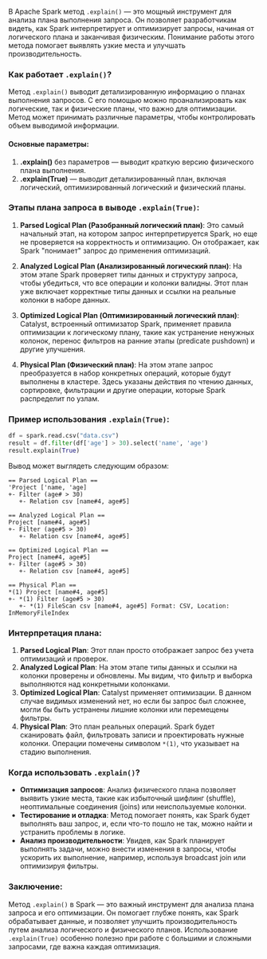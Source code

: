 В Apache Spark метод `.explain()` — это мощный инструмент для анализа плана выполнения запроса. Он позволяет разработчикам видеть, как Spark интерпретирует и оптимизирует запросы, начиная от логического плана и заканчивая физическим. Понимание работы этого метода помогает выявлять узкие места и улучшать производительность.

### Как работает `.explain()`?

Метод `.explain()` выводит детализированную информацию о планах выполнения запросов. С его помощью можно проанализировать как логические, так и физические планы, что важно для оптимизации. Метод может принимать различные параметры, чтобы контролировать объем выводимой информации.

#### Основные параметры:
1. **.explain()** без параметров — выводит краткую версию физического плана выполнения.
2. **.explain(True)** — выводит детализированный план, включая логический, оптимизированный логический и физический планы.

### Этапы плана запроса в выводе `.explain(True)`:

1. **Parsed Logical Plan (Разобранный логический план)**:
   Это самый начальный этап, на котором запрос интерпретируется Spark, но еще не проверяется на корректность и оптимизацию. Он отображает, как Spark "понимает" запрос до применения оптимизаций.

2. **Analyzed Logical Plan (Анализированный логический план)**:
   На этом этапе Spark проверяет типы данных и структуру запроса, чтобы убедиться, что все операции и колонки валидны. Этот план уже включает корректные типы данных и ссылки на реальные колонки в наборе данных.

3. **Optimized Logical Plan (Оптимизированный логический план)**:
   Catalyst, встроенный оптимизатор Spark, применяет правила оптимизации к логическому плану, такие как устранение ненужных колонок, перенос фильтров на ранние этапы (predicate pushdown) и другие улучшения.

4. **Physical Plan (Физический план)**:
   На этом этапе запрос преобразуется в набор конкретных операций, которые будут выполнены в кластере. Здесь указаны действия по чтению данных, сортировке, фильтрации и другие операции, которые Spark распределит по узлам.

### Пример использования `.explain(True)`:

```python
df = spark.read.csv("data.csv")
result = df.filter(df['age'] > 30).select('name', 'age')
result.explain(True)
```

Вывод может выглядеть следующим образом:

```
== Parsed Logical Plan ==
'Project ['name, 'age]
+- Filter (age# > 30)
   +- Relation csv [name#4, age#5]

== Analyzed Logical Plan ==
Project [name#4, age#5]
+- Filter (age#5 > 30)
   +- Relation csv [name#4, age#5]

== Optimized Logical Plan ==
Project [name#4, age#5]
+- Filter (age#5 > 30)
   +- Relation csv [name#4, age#5]

== Physical Plan ==
*(1) Project [name#4, age#5]
+- *(1) Filter (age#5 > 30)
   +- *(1) FileScan csv [name#4, age#5] Format: CSV, Location: InMemoryFileIndex
```

### Интерпретация плана:

1. **Parsed Logical Plan**: Этот план просто отображает запрос без учета оптимизаций и проверок.
2. **Analyzed Logical Plan**: На этом этапе типы данных и ссылки на колонки проверены и обновлены. Мы видим, что фильтр и выборка выполняются над конкретными колонками.
3. **Optimized Logical Plan**: Catalyst применяет оптимизации. В данном случае видимых изменений нет, но если бы запрос был сложнее, могли бы быть устранены лишние колонки или перемещены фильтры.
4. **Physical Plan**: Это план реальных операций. Spark будет сканировать файл, фильтровать записи и проектировать нужные колонки. Операции помечены символом `*(1)`, что указывает на стадию выполнения.

### Когда использовать `.explain()`?

- **Оптимизация запросов**: Анализ физического плана позволяет выявить узкие места, такие как избыточный шифлинг (shuffle), неоптимальные соединения (joins) или неиспользуемые колонки.
- **Тестирование и отладка**: Метод помогает понять, как Spark будет выполнять ваш запрос, и, если что-то пошло не так, можно найти и устранить проблемы в логике.
- **Анализ производительности**: Увидев, как Spark планирует выполнять задачи, можно внести изменения в запросы, чтобы ускорить их выполнение, например, используя broadcast join или оптимизируя фильтры.

### Заключение:

Метод `.explain()` в Spark — это важный инструмент для анализа плана запроса и его оптимизации. Он помогает глубже понять, как Spark обрабатывает данные, и позволяет улучшить производительность путем анализа логического и физического планов. Использование `.explain(True)` особенно полезно при работе с большими и сложными запросами, где важна каждая оптимизация.